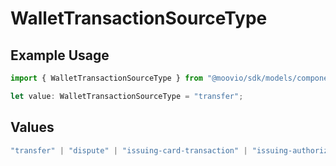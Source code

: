 # WalletTransactionSourceType

## Example Usage

```typescript
import { WalletTransactionSourceType } from "@moovio/sdk/models/components";

let value: WalletTransactionSourceType = "transfer";
```

## Values

```typescript
"transfer" | "dispute" | "issuing-card-transaction" | "issuing-authorization" | "sweep" | "adjustment" | "fee"
```